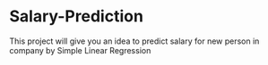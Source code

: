 # Salary-Prediction
This project will give you an idea to predict salary for new person in company by Simple Linear Regression
